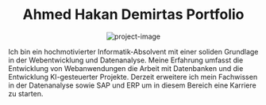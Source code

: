 <h1 align="center" id="title">Ahmed Hakan Demirtas Portfolio</h1>

<p align="center"><img src="![image](https://github.com/user-attachments/assets/0e3dc026-872d-4836-8e44-8d5261161e3e)" alt="project-image"></p>

<p id="description">Ich bin ein hochmotivierter Informatik-Absolvent mit einer soliden Grundlage in der Webentwicklung und Datenanalyse. Meine Erfahrung umfasst die Entwicklung von Webanwendungen die Arbeit mit Datenbanken und die Entwicklung KI-gesteuerter Projekte. Derzeit erweitere ich mein Fachwissen in der Datenanalyse sowie SAP und ERP um in diesem Bereich eine Karriere zu starten.</p>

  



